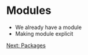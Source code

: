 Modules
=======

- We already have a module
- Making module explicit

[Next: Packages][1]

[1]: ch_04_packages.md 'Chapter 7: Packages'
